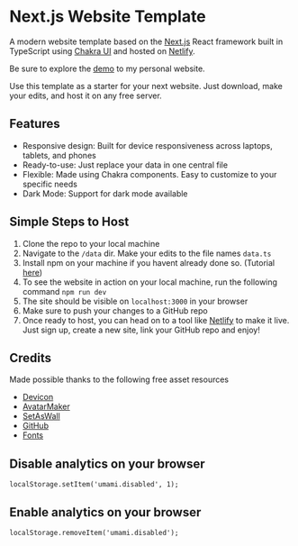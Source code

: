 # Next.js Website Template

A modern website template based on the [Next.js](https://nextjs.org/) React framework built in TypeScript using [Chakra UI](https://chakra-ui.com/) and hosted on [Netlify](https://www.netlify.com/).

Be sure to explore the [demo](https://www.vihagupta.com/) to my personal website.

Use this template as a starter for your next website. Just download, make your edits, and host it on any free server. 

## Features
 - Responsive design: Built for device responsiveness across laptops, tablets, and phones
 - Ready-to-use: Just replace your data in one central file
 - Flexible: Made using Chakra components. Easy to customize to your specific needs
 - Dark Mode: Support for dark mode available

## Simple Steps to Host
1. Clone the repo to your local machine
2. Navigate to the ```/data``` dir. Make your edits to the file names ```data.ts```
3. Install npm on your machine if you havent already done so. (Tutorial [here](https://phoenixnap.com/kb/install-node-js-npm-on-windows))
4. To see the website in action on your local machine, run the following command
    ```npm run dev```
5. The site should be visible on ```localhost:3000``` in your browser
6. Make sure to push your changes to a GitHub repo
7. Once ready to host, you can head on to a tool like [Netlify](https://www.netlify.com/) to make it live. Just sign up, create a new site, link your GitHub repo and enjoy!

## Credits
Made possible thanks to the following free asset resources
 - [Devicon](https://devicon.dev/)
 - [AvatarMaker](https://avatarmaker.net/)
 - [SetAsWall](https://www.setaswall.com/gradient-wallpapers/gradient-phone-wallpaper-043/)
 - [GitHub](https://github.com/brave/brave-browser/issues/8061)
 - [Fonts](https://www.cufonfonts.com/font/mosk)

## Disable analytics on your browser

```localStorage.setItem('umami.disabled', 1);```

## Enable analytics on your browser

```localStorage.removeItem('umami.disabled');```


